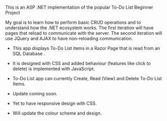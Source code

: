 This is an ASP .NET implementation of the popular To-Do List Beginner Project

My goal is to learn how to perform basic CRUD operations and to understand how the .NET ecosystem works.
The first iteration will have pages that reload to communicate with the server.
The second iteration will use JQuery and AJAX to have non-reloading communication.


* This app displays To-Do List items in a Razor Page that is read from an SQL Database .
* It is designed with CSS and added behaviour (features like click to delete) is implemented with JavaScript.
* To-Do List app can currently Create, Read (View) and Delete To-Do List Items.
* Update coming soon.

* Yet to have responsive design with CSS.
* Will update the colour scheme and design.

